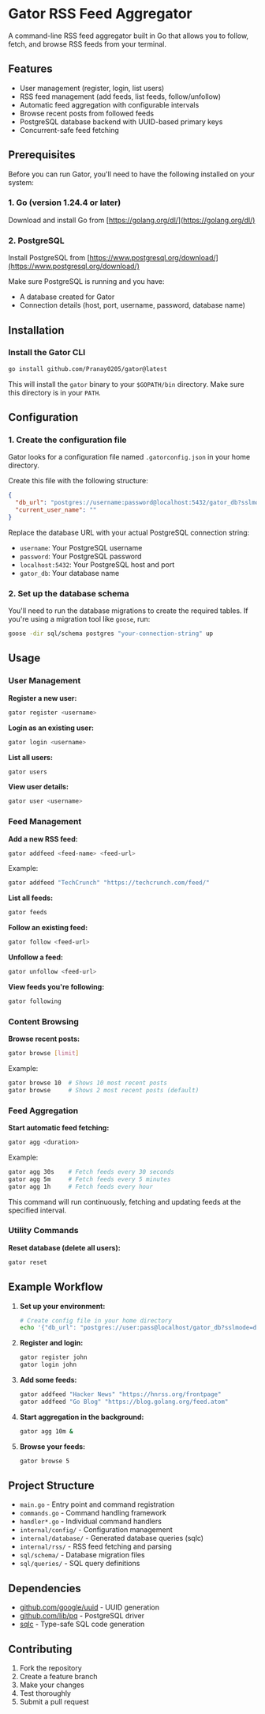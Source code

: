 # Gator RSS Feed Aggregator

A command-line RSS feed aggregator built in Go that allows you to follow, fetch, and browse RSS feeds from your terminal.

## Features

- User management (register, login, list users)
- RSS feed management (add feeds, list feeds, follow/unfollow)
- Automatic feed aggregation with configurable intervals
- Browse recent posts from followed feeds
- PostgreSQL database backend with UUID-based primary keys
- Concurrent-safe feed fetching

## Prerequisites

Before you can run Gator, you'll need to have the following installed on your system:

### 1. Go (version 1.24.4 or later)
Download and install Go from [https://golang.org/dl/](https://golang.org/dl/)

### 2. PostgreSQL
Install PostgreSQL from [https://www.postgresql.org/download/](https://www.postgresql.org/download/)

Make sure PostgreSQL is running and you have:
- A database created for Gator
- Connection details (host, port, username, password, database name)

## Installation

### Install the Gator CLI

```bash
go install github.com/Pranay0205/gator@latest
```

This will install the `gator` binary to your `$GOPATH/bin` directory. Make sure this directory is in your `PATH`.

## Configuration

### 1. Create the configuration file

Gator looks for a configuration file named `.gatorconfig.json` in your home directory.

Create this file with the following structure:

```json
{
  "db_url": "postgres://username:password@localhost:5432/gator_db?sslmode=disable",
  "current_user_name": ""
}
```

Replace the database URL with your actual PostgreSQL connection string:
- `username`: Your PostgreSQL username
- `password`: Your PostgreSQL password  
- `localhost:5432`: Your PostgreSQL host and port
- `gator_db`: Your database name

### 2. Set up the database schema

You'll need to run the database migrations to create the required tables. If you're using a migration tool like `goose`, run:

```bash
goose -dir sql/schema postgres "your-connection-string" up
```

## Usage

### User Management

**Register a new user:**
```bash
gator register <username>
```

**Login as an existing user:**
```bash
gator login <username>
```

**List all users:**
```bash
gator users
```

**View user details:**
```bash
gator user <username>
```

### Feed Management

**Add a new RSS feed:**
```bash
gator addfeed <feed-name> <feed-url>
```
Example:
```bash
gator addfeed "TechCrunch" "https://techcrunch.com/feed/"
```

**List all feeds:**
```bash
gator feeds
```

**Follow an existing feed:**
```bash
gator follow <feed-url>
```

**Unfollow a feed:**
```bash
gator unfollow <feed-url>
```

**View feeds you're following:**
```bash
gator following
```

### Content Browsing

**Browse recent posts:**
```bash
gator browse [limit]
```
Example:
```bash
gator browse 10  # Shows 10 most recent posts
gator browse     # Shows 2 most recent posts (default)
```

### Feed Aggregation

**Start automatic feed fetching:**
```bash
gator agg <duration>
```
Example:
```bash
gator agg 30s    # Fetch feeds every 30 seconds
gator agg 5m     # Fetch feeds every 5 minutes
gator agg 1h     # Fetch feeds every hour
```

This command will run continuously, fetching and updating feeds at the specified interval.

### Utility Commands

**Reset database (delete all users):**
```bash
gator reset
```

## Example Workflow

1. **Set up your environment:**
   ```bash
   # Create config file in your home directory
   echo '{"db_url": "postgres://user:pass@localhost/gator_db?sslmode=disable", "current_user_name": ""}' > ~/.gatorconfig.json
   ```

2. **Register and login:**
   ```bash
   gator register john
   gator login john
   ```

3. **Add some feeds:**
   ```bash
   gator addfeed "Hacker News" "https://hnrss.org/frontpage"
   gator addfeed "Go Blog" "https://blog.golang.org/feed.atom"
   ```

4. **Start aggregation in the background:**
   ```bash
   gator agg 10m &
   ```

5. **Browse your feeds:**
   ```bash
   gator browse 5
   ```

## Project Structure

- `main.go` - Entry point and command registration
- `commands.go` - Command handling framework
- `handler*.go` - Individual command handlers
- `internal/config/` - Configuration management
- `internal/database/` - Generated database queries (sqlc)
- `internal/rss/` - RSS feed fetching and parsing
- `sql/schema/` - Database migration files
- `sql/queries/` - SQL query definitions

## Dependencies

- [github.com/google/uuid](https://github.com/google/uuid) - UUID generation
- [github.com/lib/pq](https://github.com/lib/pq) - PostgreSQL driver
- [sqlc](https://sqlc.dev/) - Type-safe SQL code generation

## Contributing

1. Fork the repository
2. Create a feature branch
3. Make your changes
4. Test thoroughly
5. Submit a pull request
